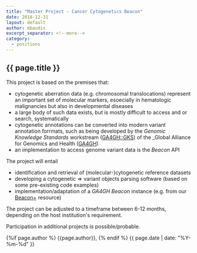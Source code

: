 ```yaml
---
title: "Master Project - Cancer Cytogenetics Beacon"
date: 2018-12-31
layout: default
author: mbaudis
excerpt_separator: <!--more-->
category:
  - positions
---
```


## {{ page.title }}

<!--   Please edit the title above.                                 -->
<!--   Please edit the author above.                                -->
<!--   Please edit the category above if not "news".                -->
<!--   You may replace the `{{ page.title }}` above with your text. -->

<!--  CONTENT  -->

This project is based on the premises that:

* cytogenetic aberration data (e.g. chromosomal translocations) represent an important set of molecular markers, esoecially in hematologic malignancies but also in developmental diseases
* a large body of such data exists, but is mostly difficult to access and or search, systematically
* cytogenetic annotations can be converted into modern variant annotation forrmats, such as being developed by the _Genomic Knowledge Standards_ workstream ([GA4GH::GKS](https://ga4gh-gks.github.io)) of the _Global Alliance for Genomics and Health ([GA4GH](https://ga4gh.org))
* an implementation to access genome variant data is the _Beacon_ API

<!--more-->

The project will entail

* identification and retrieval of (molecular-)cytogenetic reference datasets
* developing a cytogenetic => variant objects parsing software (based on some pre-existing code examples)
* implementation/adaptation of a _GA4GH Beacon_ instance (e.g. from our [Beacon+](https://beacon.progenetix.org) resource)

The project can be adjusted to a timeframe between 6-12 months, depending on the host institution's requirement.

Participation in additional projects is possible/probable.


<!-- / CONTENT -->

<div class="pagestamp">
{%if page.author %}
  {{page.author}},
{% endif %}
{{ page.date | date: "%Y-%m-%d" }}
</div>
